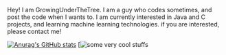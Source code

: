 Hey! I am GrowingUnderTheTree. I am a guy who codes sometimes, and post the code when I wants to.
I am currently interested in Java and C projects, and learning machine learning technologies.
if you are interested, please contact me!

[![Anurag's GitHub stats](https://github-readme-stats.vercel.app/api?username=GrowingUnderTheTree)](https://github.com/anuraghazra/github-readme-stats)
[![some very cool stuffs](https://img.shields.io/badge/Making%20this-because%20why%20not-brightgreen)

